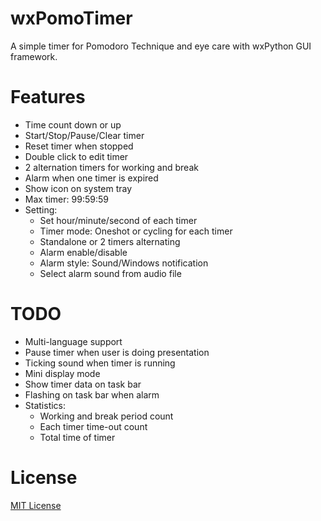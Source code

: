 # wxPomoTimer
A simple timer for Pomodoro Technique and eye care with wxPython GUI framework.

# Features
- Time count down or up
- Start/Stop/Pause/Clear timer
- Reset timer when stopped
- Double click to edit timer
- 2 alternation timers for working and break
- Alarm when one timer is expired
- Show icon on system tray
- Max timer: 99:59:59
- Setting:
   * Set hour/minute/second of each timer
   * Timer mode: Oneshot or cycling for each timer
   * Standalone or 2 timers alternating
   * Alarm enable/disable
   * Alarm style: Sound/Windows notification
   * Select alarm sound from audio file

# TODO
- Multi-language support
- Pause timer when user is doing presentation
- Ticking sound when timer is running
- Mini display mode
- Show timer data on task bar
- Flashing on task bar when alarm
- Statistics:
   * Working and break period count
   * Each timer time-out count
   * Total time of timer

# License
[MIT License](https://choosealicense.com/licenses/mit/)

